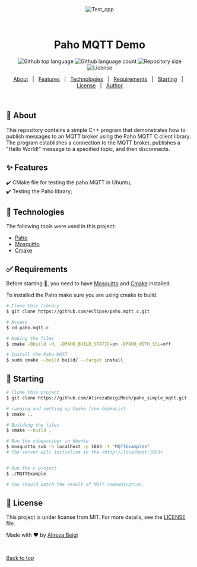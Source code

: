 <div align="center" id="top"> 
  <img src="./.github/app.gif" alt="Test_cpp" />

  &#xa0;

  <!-- <a href="https://test_cpp.netlify.app">Demo</a> -->
</div>

<h1 align="center">Paho MQTT Demo</h1>

<p align="center">
  <img alt="Github top language" src="https://img.shields.io/github/languages/top/{{YOUR_GITHUB_USERNAME}}/test_cpp?color=56BEB8">

  <img alt="Github language count" src="https://img.shields.io/github/languages/count/{{YOUR_GITHUB_USERNAME}}/test_cpp?color=56BEB8">

  <img alt="Repository size" src="https://img.shields.io/github/repo-size/{{YOUR_GITHUB_USERNAME}}/test_cpp?color=56BEB8">

  <img alt="License" src="https://img.shields.io/github/license/{{YOUR_GITHUB_USERNAME}}/test_cpp?color=56BEB8">

  <!-- <img alt="Github issues" src="https://img.shields.io/github/issues/{{YOUR_GITHUB_USERNAME}}/test_cpp?color=56BEB8" /> -->

  <!-- <img alt="Github forks" src="https://img.shields.io/github/forks/{{YOUR_GITHUB_USERNAME}}/test_cpp?color=56BEB8" /> -->

  <!-- <img alt="Github stars" src="https://img.shields.io/github/stars/{{YOUR_GITHUB_USERNAME}}/test_cpp?color=56BEB8" /> -->
</p>

<!-- Status -->

<!-- <h4 align="center"> 
	🚧  Testing the paho mqtt library 🚀 Under construction...  🚧
</h4> 

<hr> -->

<p align="center">
  <a href="#dart-about">About</a> &#xa0; | &#xa0; 
  <a href="#sparkles-features">Features</a> &#xa0; | &#xa0;
  <a href="#rocket-technologies">Technologies</a> &#xa0; | &#xa0;
  <a href="#white_check_mark-requirements">Requirements</a> &#xa0; | &#xa0;
  <a href="#checkered_flag-starting">Starting</a> &#xa0; | &#xa0;
  <a href="#memo-license">License</a> &#xa0; | &#xa0;
  <a href="https://github.com/{{YOUR_GITHUB_USERNAME}}" target="_blank">Author</a>
</p>

<br>

## :dart: About ##

This repository contains a simple C++ program that demonstrates how to publish messages to an MQTT broker using the Paho MQTT C client library. The program establishes a connection to the MQTT broker, publishes a "Hello World!" message to a specified topic, and then disconnects.


## :sparkles: Features ##

:heavy_check_mark: CMake file for testing the paho MQTT in Ubuntu;\
:heavy_check_mark: Testing the Paho library;

## :rocket: Technologies ##

The following tools were used in this project:

- [Paho](https://eclipse.dev/paho/index.php?page=clients/c/index.php)
- [Mosquitto](https://mosquitto.org/)
- [Cmake](https://cmake.org/)

## :white_check_mark: Requirements ##

Before starting :checkered_flag:, you need to have [Mosquitto](https://mosquitto.org/) and [Cmake](https://cmake.org/) installed.

To installed the Paho make sure you are using cmake to build.

```bash
# Clone this library
$ git clone https://github.com/eclipse/paho.mqtt.c.git

# Access
$ cd paho.mqtt.c

# Making the files
$ cmake -Bbuild -H. -DPAHO_BUILD_STATIC=on -DPAHO_WITH_SSL=off

# Install the Paho MQTT
$ sudo cmake --build build/ --target install
```

## :checkered_flag: Starting ##

```bash
# Clone this project
$ git clone https://github.com/AlirezaBeigiMech/paho_simple_mqtt.git

# running and setting up Cmake from CmakeList
$ cmake ..

# Building the files
$ cmake --build .

# Run the subescriber in Ubuntu
$ mosquitto_sub -h localhost -p 1883 -t "MQTTExamples" 
# The server will initialize in the <http://localhost:1883>


# Run the c project
$ ./MQTTExample

# You should watch the result of MQTT communication.


```

## :memo: License ##

This project is under license from MIT. For more details, see the [LICENSE](LICENSE.md) file.


Made with :heart: by <a href="https://github.com/AlirezaBeigiMech" target="_blank">Alireza Beigi</a>

&#xa0;

<a href="#top">Back to top</a>
